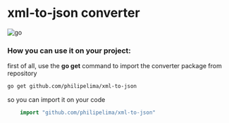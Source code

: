 # xml-to-json converter

![go](https://img.shields.io/static/v1?label=Golang&labelColor=07a0f8&message=1.19.5&color=000000&logo=go&logoColor=ffffff&style=flat-square)


### How you can use it on your project:

first of all, use the  **go get** command to import the converter package from repository

```bash
go get github.com/philipelima/xml-to-json
```

so you can import it on your code

```go
    import "github.com/philipelima/xml-to-json"
```